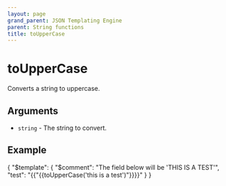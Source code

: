 ```yaml
---
layout: page
grand_parent: JSON Templating Engine
parent: String functions
title: toUpperCase
---
```


# toUpperCase

Converts a string to uppercase.
## Arguments

- `string` - The string to convert.

## Example

{
  "$template": {
    "$comment": "The field below will be 'THIS IS A TEST'",
    "test": "{{"{{toUpperCase('this is a test')"}}}}"
  }
}
